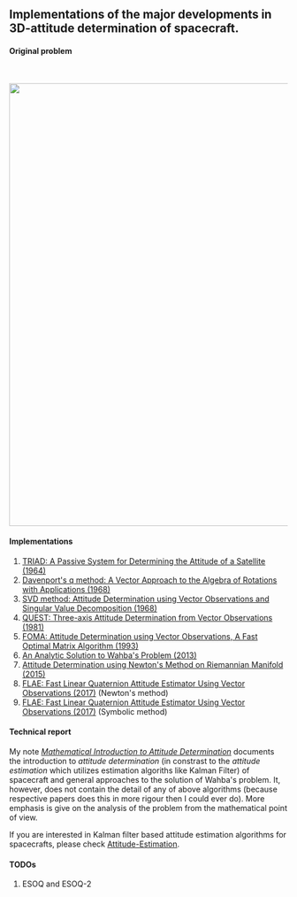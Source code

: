## Implementations of the major developments in 3D-attitude determination of spacecraft.

#### Original problem
<br/>
<p align="center">
  <img src="https://github.com/risherlock/Wahba/blob/master/docs/wahba_original_problem.PNG" width="800">
</p>

#### Implementations
1. [TRIAD: A Passive System for Determining the Attitude of a Satellite (1964)][black1964]
2. [Davenport's q method: A Vector Approach to the Algebra of Rotations with Applications (1968)][davenport1968]
3. [SVD method: Attitude Determination using Vector Observations and Singular Value Decomposition (1968)][markley1968]
4. [QUEST: Three-axis Attitude Determination from Vector Observations (1981)][shuster1981]
5. [FOMA: Attitude Determination using Vector Observations, A Fast Optimal Matrix Algorithm (1993)][markley1993]
6. [An Analytic Solution to Wahba's Problem (2013)][yang2013]
7. [Attitude Determination using Newton's Method on Riemannian Manifold (2015)][yang2015]
8. [FLAE: Fast Linear Quaternion Attitude Estimator Using Vector Observations (2017)][wu2017_newton] (Newton's method)
9. [FLAE: Fast Linear Quaternion Attitude Estimator Using Vector Observations (2017)][wu2017_symbolic] (Symbolic method)

#### Technical report
My note [*Mathematical Introduction to Attitude Determination*][mathemtical_wahba] documents the introduction to *attitude determination* (in constrast to the *attitude estimation* which utilizes estimation algoriths like Kalman Filter) of spacecraft and general approaches to the solution of Wahba's problem. It, however, does not contain the detail of any of above algorithms (because respective papers does this in more rigour then I could ever do). More emphasis is give on the analysis of the problem from the mathematical point of view. 

If you are interested in Kalman filter based attitude estimation algorithms for spacecrafts, please check [Attitude-Estimation](https://github.com/risherlock/Attitude-Estimation).

#### TODOs
1. ESOQ and ESOQ-2

[black1964]: https://github.com/risherlock/Wahba/blob/master/matlab/algorithms/triad1964.m
[davenport1968]: https://github.com/risherlock/Wahba/blob/master/matlab/algorithms/davenport1968.m
[markley1968]: https://github.com/risherlock/Wahba/blob/master/matlab/algorithms/svd1968.m
[shuster1981]: https://github.com/risherlock/Wahba/blob/master/matlab/algorithms/quest1981.m
[markley1993]: https://github.com/risherlock/Wahba/blob/master/matlab/algorithms/foam1993.m
[yang2013]: https://github.com/risherlock/Wahba/blob/master/matlab/algorithms/yang_analytical2013.m
[yang2015]: https://github.com/risherlock/Wahba/blob/master/matlab/algorithms/yang_manifold2015.m
[wu2017_newton]: https://github.com/risherlock/Wahba/blob/master/matlab/algorithms/flae_newton2017.m
[wu2017_symbolic]: https://github.com/risherlock/Wahba/blob/master/matlab/algorithms/flae_symbolic2017.m
[mathemtical_wahba]: https://github.com/risherlock/Wahba
